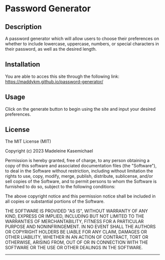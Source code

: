 # Password Generator

## Description

A password generator which will allow users to choose their preferences on whether to include lowercase, uppercase, numbers, or special characters in their password, as well as the desired length.

## Installation

You are able to acces this site through the following link: https://maddykm.github.io/password-generator/

## Usage

Click on the generate button to begin using the site and input your desired preferences.

## License

The MIT License (MIT)

Copyright (c) 2023 Madeleine Kasemichael

Permission is hereby granted, free of charge, to any person obtaining a copy of this software and associated documentation files (the "Software"), to deal in the Software without restriction, including without limitation the rights to use, copy, modify, merge, publish, distribute, sublicense, and/or sell copies of the Software, and to permit persons to whom the Software is furnished to do so, subject to the following conditions:

The above copyright notice and this permission notice shall be included in all copies or substantial portions of the Software.

THE SOFTWARE IS PROVIDED "AS IS", WITHOUT WARRANTY OF ANY KIND, EXPRESS OR IMPLIED, INCLUDING BUT NOT LIMITED TO THE WARRANTIES OF MERCHANTABILITY, FITNESS FOR A PARTICULAR PURPOSE AND NONINFRINGEMENT. IN NO EVENT SHALL THE AUTHORS OR COPYRIGHT HOLDERS BE LIABLE FOR ANY CLAIM, DAMAGES OR OTHER LIABILITY, WHETHER IN AN ACTION OF CONTRACT, TORT OR OTHERWISE, ARISING FROM, OUT OF OR IN CONNECTION WITH THE SOFTWARE OR THE USE OR OTHER DEALINGS IN THE SOFTWARE.

---
